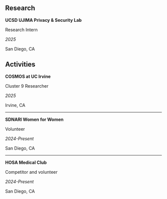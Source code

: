 


## Research
**UCSD UJIMA Privacy & Security Lab**

Research Intern

_2025_

San Diego, CA

## Activities
**COSMOS at UC Irvine**

Cluster 9 Researcher

_2025_

Irvine, CA

* * * 

**SDNARI Women for Women**

Volunteer

_2024-Present_

San Diego, CA

* * *

**HOSA Medical Club**

Competitor and volunteer 

_2024-Present_

San Diego, CA
